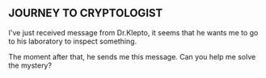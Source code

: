 ## JOURNEY TO CRYPTOLOGIST

I've just received message from Dr.Klepto, it seems that he wants me to go to his laboratory to inspect something.

The moment after that, he sends me this message. Can you help me solve the mystery?